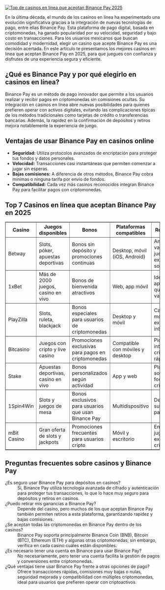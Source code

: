 [![Top de casinos en línea que aceptan Binance Pay 2025](https://123-caf.pages.dev/gitsignup.png)](https://vrmoo.ru/Bt82HjjY)

<p>En la última década, el mundo de los casinos en línea ha experimentado una evolución significativa gracias a la integración de nuevas tecnologías de pago, entre ellas Binance Pay. Esta plataforma de pago digital, basada en criptomonedas, ha ganado popularidad por su velocidad, seguridad y bajo costo en transacciones. Para los usuarios mexicanos que buscan comodidad y modernidad, elegir un casino que acepte Binance Pay es una decisión acertada. En este artículo te presentamos los mejores casinos en línea que aceptan Binance Pay en 2025, para que juegues con confianza y disfrutes de una experiencia segura y eficiente.</p>  <h2>¿Qué es Binance Pay y por qué elegirlo en casinos en línea?</h2> <p>Binance Pay es un método de pago innovador que permite a los usuarios realizar y recibir pagos en criptomonedas sin comisiones ocultas. Su integración en casinos en línea abre nuevas posibilidades para quienes prefieren operar con activos digitales, evitando las complicaciones típicas de los métodos tradicionales como tarjetas de crédito o transferencias bancarias. Además, la rapidez en la confirmación de depósitos y retiros mejora notablemente la experiencia de juego.</p>  <h2>Ventajas de usar Binance Pay en casinos online</h2> <ul>   <li><strong>Seguridad:</strong> Utiliza protocolos avanzados de encriptación para proteger tus fondos y datos personales.</li>   <li><strong>Velocidad:</strong> Transacciones casi instantáneas que permiten comenzar a jugar sin esperas.</li>   <li><strong>Bajas comisiones:</strong> A diferencia de otros métodos, Binance Pay cobra mínimas o ninguna tarifa por envío de fondos.</li>   <li><strong>Compatibilidad:</strong> Cada vez más casinos reconocidos integran Binance Pay para facilitar pagos con criptomonedas.</li> </ul>  <h2>Top 7 Casinos en línea que aceptan Binance Pay en 2025</h2> <table border="1" cellspacing="0" cellpadding="8">   <thead>     <tr>       <th>Casino</th>       <th>Juegos disponibles</th>       <th>Bonos</th>       <th>Plataformas compatibles</th>       <th>Reseña breve</th>     </tr>   </thead>   <tbody>     <tr>       <td>Betway</td>       <td>Slots, póker, apuestas deportivas</td>       <td>Bonos sin depósito y promociones continuas</td>       <td>Desktop, móvil (iOS, Android)</td>       <td>Amplia variedad de juegos y excelente soporte</td>     </tr>     <tr>       <td>1xBet</td>       <td>Más de 2000 juegos, casino en vivo</td>       <td>Bonos de bienvenida atractivos</td>       <td>Web, app móvil</td>       <td>Ideal para apostadores que aman la variedad</td>     </tr>     <tr>       <td>PlayZilla</td>       <td>Slots, ruleta, blackjack</td>       <td>Bonos especiales para usuarios de criptomonedas</td>       <td>Desktop y móvil</td>       <td>Casino moderno con excelente interfaz</td>     </tr>     <tr>       <td>Bitcasino</td>       <td>Juegos con cripto y live casino</td>       <td>Promociones exclusivas para pagos en criptomonedas</td>       <td>Compatible con móviles y desktop</td>       <td>Pionero en integración cripto y pagos rápidos</td>     </tr>     <tr>       <td>Stake</td>       <td>Apuestas deportivas, casino en vivo</td>       <td>Bonos personalizados según actividad</td>       <td>App y web</td>       <td>Plataforma social con foco en criptomonedas</td>     </tr>     <tr>       <td>1Spin4Win</td>       <td>Slots y juegos de mesa</td>       <td>Bonos exclusivos para usuarios que usan Binance Pay</td>       <td>Multidispositivo</td>       <td>Destacado por su rapidez en pagos y retiros</td>     </tr>     <tr>       <td>mBit Casino</td>       <td>Gran oferta de slots y jackpots</td>       <td>Promociones frecuentes para usuarios cripto</td>       <td>Móvil y escritorio</td>       <td>Enfocado en jugadores con experiencia en criptomonedas</td>     </tr>   </tbody> </table>  <h2>Preguntas frecuentes sobre casinos y Binance Pay</h2> <dl>   <dt>¿Es seguro usar Binance Pay para depósitos en casinos?</dt>   <dd>Sí, Binance Pay utiliza tecnología avanzada de cifrado y autenticación para proteger tus transacciones, lo que lo hace muy seguro para depósitos y retiros en casinos.</dd>    <dt>¿Puedo retirar mis ganancias a Binance Pay?</dt>   <dd>Depende del casino, pero muchos de los que aceptan Binance Pay también permiten retiros a esta plataforma, garantizando rapidez y bajas comisiones.</dd>    <dt>¿Se aceptan todas las criptomonedas en Binance Pay dentro de los casinos?</dt>   <dd>Binance Pay soporta principalmente Binance Coin (BNB), Bitcoin (BTC), Ethereum (ETH) y algunas otras criptomonedas; sin embargo, verifica en cada casino cuáles están disponibles.</dd>    <dt>¿Es necesario tener una cuenta en Binance para usar Binance Pay?</dt>   <dd>No necesariamente, pero tener una cuenta facilita la gestión de pagos y conversiones entre criptomonedas.</dd>    <dt>¿Qué ventajas tiene usar Binance Pay frente a otras opciones de pago?</dt>   <dd>Ofrece transacciones rápidas, comisiones muy bajas o nulas, seguridad mejorada y compatibilidad con múltiples criptomonedas, ideal para usuarios que prefieren operar con criptoactivos.</dd> </dl>